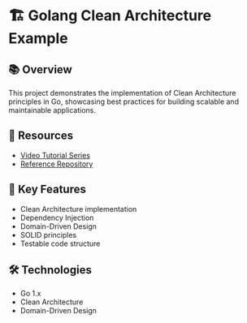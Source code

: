 # 🏗️ Golang Clean Architecture Example

## 📚 Overview

This project demonstrates the implementation of Clean Architecture principles in Go, showcasing best practices for building scalable and maintainable applications.

## 🔗 Resources

- [Video Tutorial Series](https://www.youtube.com/playlist?list=PLqZOTlLsdVxRPO7BAsUID8DdRzNPBgRmq)
- [Reference Repository](https://github.com/Tariqs/clean-arch)

## 🎯 Key Features

- Clean Architecture implementation
- Dependency Injection
- Domain-Driven Design
- SOLID principles
- Testable code structure

## 🛠️ Technologies

- Go 1.x
- Clean Architecture
- Domain-Driven Design
